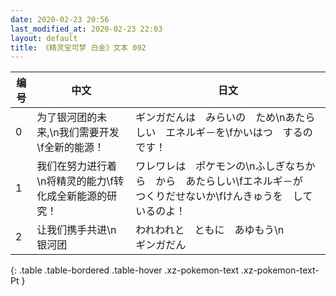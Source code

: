 ```yaml
---
date: 2020-02-23 20:56
last_modified_at: 2020-02-23 22:03
layout: default
title: 《精灵宝可梦 白金》文本 092
---
```

| 编号 | 中文 | 日文 |
| ---- | ---- | ---- |
| 0 | 为了银河团的未来,\n我们需要开发\f全新的能源！ | ギンガだんは　みらいの　ため\nあたらしい　エネルギ－を\fかいはつ　するのです！ |
| 1 | 我们在努力进行着\n将精灵的能力\f转化成全新能源的研究！ | ワレワレは　ポケモンの\nふしぎなちから　から　あたらしい\fエネルギ－が　つくりだせないか\fけんきゅうを　しているのよ！ |
| 2 | 让我们携手共进\n　　　　　银河团 | われわれと　ともに　あゆもう\n　　　　　　　　　　　ギンガだん |
{: .table .table-bordered .table-hover .xz-pokemon-text .xz-pokemon-text-Pt }